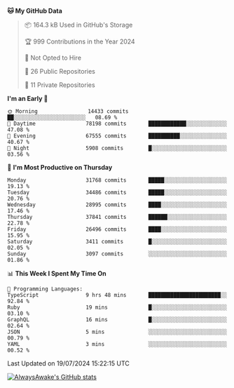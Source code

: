 <!--START_SECTION:waka-->
**🐱 My GitHub Data** 

> 📦 164.3 kB Used in GitHub's Storage 
 > 
> 🏆 999 Contributions in the Year 2024
 > 
> 🚫 Not Opted to Hire
 > 
> 📜 26 Public Repositories 
 > 
> 🔑 11 Private Repositories 
 > 
**I'm an Early 🐤** 

```text
🌞 Morning                14433 commits       ██░░░░░░░░░░░░░░░░░░░░░░░   08.69 % 
🌆 Daytime                78198 commits       ████████████░░░░░░░░░░░░░   47.08 % 
🌃 Evening                67555 commits       ██████████░░░░░░░░░░░░░░░   40.67 % 
🌙 Night                  5908 commits        █░░░░░░░░░░░░░░░░░░░░░░░░   03.56 % 
```
📅 **I'm Most Productive on Thursday** 

```text
Monday                   31768 commits       █████░░░░░░░░░░░░░░░░░░░░   19.13 % 
Tuesday                  34486 commits       █████░░░░░░░░░░░░░░░░░░░░   20.76 % 
Wednesday                28995 commits       ████░░░░░░░░░░░░░░░░░░░░░   17.46 % 
Thursday                 37841 commits       ██████░░░░░░░░░░░░░░░░░░░   22.78 % 
Friday                   26496 commits       ████░░░░░░░░░░░░░░░░░░░░░   15.95 % 
Saturday                 3411 commits        █░░░░░░░░░░░░░░░░░░░░░░░░   02.05 % 
Sunday                   3097 commits        ░░░░░░░░░░░░░░░░░░░░░░░░░   01.86 % 
```


📊 **This Week I Spent My Time On** 

```text
💬 Programming Languages: 
TypeScript               9 hrs 48 mins       ███████████████████████░░   92.84 % 
Ruby                     19 mins             █░░░░░░░░░░░░░░░░░░░░░░░░   03.10 % 
GraphQL                  16 mins             █░░░░░░░░░░░░░░░░░░░░░░░░   02.64 % 
JSON                     5 mins              ░░░░░░░░░░░░░░░░░░░░░░░░░   00.79 % 
YAML                     3 mins              ░░░░░░░░░░░░░░░░░░░░░░░░░   00.52 % 
```


 Last Updated on 19/07/2024 15:22:15 UTC
<!--END_SECTION:waka-->

[![AlwaysAwake's GitHub stats](https://github-readme-stats.vercel.app/api?username=AlwaysAwake&show_icons=true&theme=github_dark&count_private=true)](https://github.com/AlwaysAwake/AlwaysAwake)
